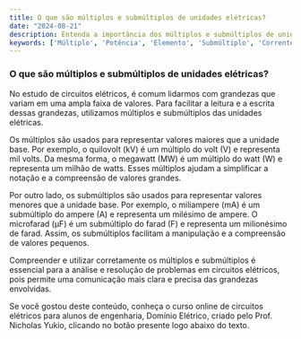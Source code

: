 ```yaml
---
title: O que são múltiplos e submúltiplos de unidades elétricas?
date: "2024-08-21"
description: Entenda a importância dos múltiplos e submúltiplos de unidades elétricas no estudo de circuitos elétricos.
keywords: ['Múltiplo', 'Potência', 'Elemento', 'Submúltiplo', 'Corrente']
---
```


### O que são múltiplos e submúltiplos de unidades elétricas?

No estudo de circuitos elétricos, é comum lidarmos com grandezas que variam em uma ampla faixa de valores. Para facilitar a leitura e a escrita dessas grandezas, utilizamos múltiplos e submúltiplos das unidades elétricas. 

Os múltiplos são usados para representar valores maiores que a unidade base. Por exemplo, o quilovolt (kV) é um múltiplo do volt (V) e representa mil volts. Da mesma forma, o megawatt (MW) é um múltiplo do watt (W) e representa um milhão de watts. Esses múltiplos ajudam a simplificar a notação e a compreensão de valores grandes.

Por outro lado, os submúltiplos são usados para representar valores menores que a unidade base. Por exemplo, o miliampere (mA) é um submúltiplo do ampere (A) e representa um milésimo de ampere. O microfarad (µF) é um submúltiplo do farad (F) e representa um milionésimo de farad. Assim, os submúltiplos facilitam a manipulação e a compreensão de valores pequenos.

Compreender e utilizar corretamente os múltiplos e submúltiplos é essencial para a análise e resolução de problemas em circuitos elétricos, pois permite uma comunicação mais clara e precisa das grandezas envolvidas.

Se você gostou deste conteúdo, conheça o curso online de circuitos elétricos para alunos de engenharia, Domínio Elétrico, criado pelo Prof. Nicholas Yukio, clicando no botão presente logo abaixo do texto.